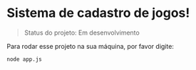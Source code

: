 <h1>Sistema de cadastro de jogos!</h1>

> Status do projeto: Em desenvolvimento

Para rodar esse projeto na sua máquina, por favor digite:

```
node app.js
```
